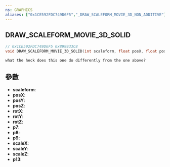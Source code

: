 ```yaml
---
ns: GRAPHICS
aliases: ["0x1CE592FDC749D6F5","_DRAW_SCALEFORM_MOVIE_3D_NON_ADDITIVE"]
---
```

## DRAW_SCALEFORM_MOVIE_3D_SOLID

```c
// 0x1CE592FDC749D6F5 0x899933C8
void DRAW_SCALEFORM_MOVIE_3D_SOLID(int scaleform, float posX, float posY, float posZ, float rotX, float rotY, float rotZ, float p7, float p8, float p9, float scaleX, float scaleY, float scaleZ, Any p13);
```

```
what the heck does this one do differently from the one above?  
```

## 參數
* **scaleform**: 
* **posX**: 
* **posY**: 
* **posZ**: 
* **rotX**: 
* **rotY**: 
* **rotZ**: 
* **p7**: 
* **p8**: 
* **p9**: 
* **scaleX**: 
* **scaleY**: 
* **scaleZ**: 
* **p13**: 

